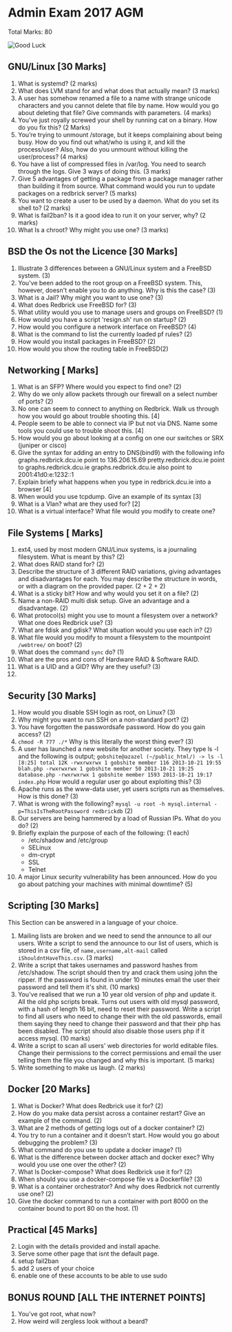 # Admin Exam 2017 AGM

Total Marks: 80

![Good Luck](https://pbs.twimg.com/profile_images/733673042845503489/A0mCyCC-.jpg)

## GNU/Linux [30 Marks]

1. What is systemd? (2 marks)
2. What does LVM stand for and what does that actually mean? (3 marks)
3. A user has somehow renamed a file to a name with strange unicode characters
   and you cannot delete that file by name. How would you go about deleting that
   file? Give commands with parameters. (4 marks)
4. You’ve just royally screwed your shell by running cat on a binary. How do you
   fix this? (2 Marks)
5. You’re trying to unmount /storage, but it keeps complaining about being busy.
   How do you find out what/who is using it, and kill the process/user? Also,
   how do you unmount without killing the user/process? (4 marks)
6. You have a list of compressed files in /var/log. You need to search through
   the logs. Give 3 ways of doing this. (3 marks)
7. Give 5 advantages of getting a package from a package manager rather than
   building it from source. What command would you run to update packages on a
   redbrick server? (5 marks)
8. You want to create a user to be used by a daemon. What do you set its shell
   to? (2 marks)
9. What is fail2ban? Is it a good idea to run it on your server, why? (2 marks)
10. What Is a chroot? Why might you use one? (3 marks)

## BSD the Os not the Licence [30 Marks]

1. Illustrate 3 differences between a GNU/Linux system and a FreeBSD system. (3)
2. You've been added to the root group on a FreeBSD system. This, however,
   doesn't enable you to do anything. Why is this the case? (3)
3. What is a Jail? Why might you want to use one? (3)
4. What does Redbrick use FreeBSD for? (3)
5. What utility would you use to manage users and groups on FreeBSD? (1)
6. How would you have a script 'resign.sh' run on startup? (2)
7. How would you configure a network interface on FreeBSD? (4)
8. What is the command to list the currently loaded pf rules? (2)
9. How would you install packages in FreeBSD? (2)
10. How would you show the routing table in FreeBSD(2)

## Networking [ Marks]

1. What is an SFP? Where would you expect to find one? (2)
2. Why do we only allow packets through our firewall on a select number of
   ports? (2)
3. No one can seem to connect to anything on Redbrick. Walk us through how you
   would go about trouble shooting this. [4]
4. People seem to be able to connect via IP but not via DNS. Name some tools you
   could use to trouble shoot this. [4]
5. How would you go about looking at a config on one our switches or SRX
   (juniper or cisco)
6. Give the syntax for adding an entry to DNS(bind9) with the following info
   graphs.redbrick.dcu.ie point to 136.206.15.69 pretty.redbrick.dcu.ie point to
   graphs.redbrick.dcu.ie graphs.redbrick.dcu.ie also point to
   2001:41d0:e:1232::1
7. Explain briefy what happens when you type in redbrick.dcu.ie into a browser
   [4]
8. When would you use tcpdump. Give an example of its syntax [3]
9. What is a Vlan? what are they used for? [2]
10. What is a virtual interface? What file would you modify to create one?

## File Systems [ Marks]

1. ext4, used by most modern GNU/Linux systems, is a journaling filesystem. What
   is meant by this? (2)
2. What does RAID stand for? (2)
3. Describe the structure of 3 different RAID variations, giving advantages and
   disadvantages for each. You may describe the structure in words, or with a
   diagram on the provided paper. (2 + 2 + 2)
4. What is a sticky bit? How and why would you set it on a file? (2)
5. Name a non-RAID multi disk setup. Give an advantage and a disadvantage. (2)
6. What protocol(s) might you use to mount a filesystem over a network? What one
   does Redbrick use? (3)
7. What are fdisk and gdisk? What situation would you use each in? (2)
8. What file would you modify to mount a filesystem to the mountpoint
   `/webtree/` on boot? (2)
9. What does the command `sync` do? (1)
10. What are the pros and cons of Hardware RAID & Software RAID.
11. What is a UID and a GID? Why are they useful? (3)
12.

## Security [30 Marks]

1. How would you disable SSH login as root, on Linux? (3)
2. Why might you want to run SSH on a non-standard port? (2)
3. You have forgotten the passwordsafe password. How do you gain access? (2)
4. `chmod -R 777 ./*` Why is this literally the worst thing ever? (3)
5. A user has launched a new website for another society. They type ls -l and
   the following is output;
   `gobshite@azazel (~/public_html/) -> ls -l [8:25] total 12K -rwxrwxrwx 1 gobshite member 116 2013-10-21 19:55 blah.php -rwxrwxrwx 1 gobshite member 50 2013-10-21 19:25 database.php -rwxrwxrwx 1 gobshite member 1593 2013-10-21 19:17 index.php`
   How would a regular user go about exploiting this? (3)
6. Apache runs as the www-data user, yet users scripts run as themselves. How is
   this done? (3)
7. What is wrong with the following?
   `mysql -u root -h mysql.internal -p=ThisIsTheRootPassword redbrickdb` (2)
8. Our servers are being hammered by a load of Russian IPs. What do you do? (2)
9. Briefly explain the purpose of each of the following: (1 each)
   - /etc/shadow and /etc/group
   - SELinux
   - dm-crypt
   - SSL
   - Telnet
10. A major Linux security vulnerability has been announced. How do you go about
    patching your machines with minimal downtime? (5)

## Scripting [30 Marks]

This Section can be answered in a language of your choice.

1. Mailing lists are broken and we need to send the announce to all our users.
   Write a script to send the announce to our list of users, which is stored in
   a csv file, of `name,username,alt-mail` called `iShouldntHaveThis.csv`. (3
   marks)
2. Write a script that takes usernames and password hashes from /etc/shadow. The
   script should then try and crack them using john the ripper. If the password
   is found in under 10 minutes email the user their password and tell them it's
   shit. (10 marks)
3. You've realised that we run a 10 year old version of php and update it. All
   the old php scripts break. Turns out users with old mysql password, with a
   hash of length 16 bit, need to reset their password. Write a script to find
   all users who need to change their with the old passwords, email them saying
   they need to change their password and that their php has been disabled. The
   script should also disable those users php if it access mysql. (10 marks)
4. Write a script to scan all users' web directories for world editable files.
   Change their permissions to the correct permissions and email the user
   telling them the file you changed and why this is important. (5 marks)
5. Write something to make us laugh. (2 marks)

## Docker [20 Marks]

1. What is Docker? What does Redbrick use it for? (2)
2. How do you make data persist across a container restart? Give an example of
   the command. (2)
3. What are 2 methods of getting logs out of a docker container? (2)
4. You try to run a container and it doesn’t start. How would you go about
   debugging the problem? (3)
5. What command do you use to update a docker image? (1)
6. What is the difference between docker attach and docker exec? Why would you
   use one over the other? (2)
7. What Is Docker-compose? What does Redbrick use it for? (2)
8. When should you use a docker-compose file vs a Dockerfile? (3)
9. What is a container orchestrator? And why does Redbrick not currently use
   one? (2)
10. Give the docker command to run a container with port 8000 on the container
    bound to port 80 on the host. (1)

## Practical [45 Marks]

2. Login with the details provided and install apache.
3. Serve some other page that isnt the default page.
4. setup fail2ban
5. add 2 users of your choice
6. enable one of these accounts to be able to use sudo

## BONUS ROUND [ALL THE INTERNET POINTS]

1. You've got root, what now?
2. How weird will zergless look without a beard?
